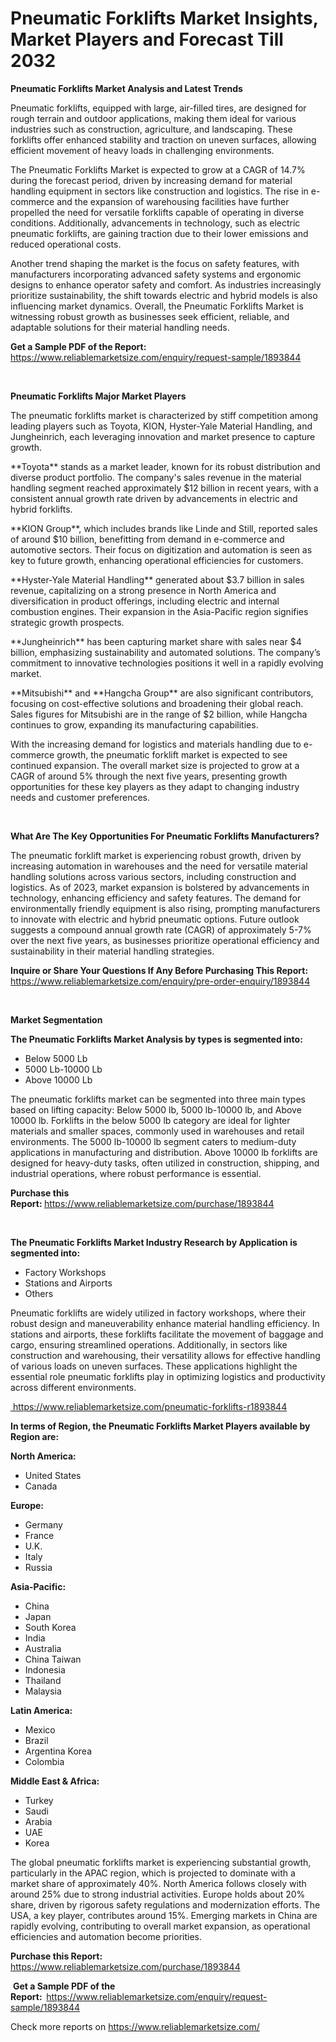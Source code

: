 <p><h1>Pneumatic Forklifts Market Insights, Market Players and Forecast Till 2032</h1></p><p><strong>Pneumatic Forklifts Market Analysis and Latest Trends</strong></p>
<p><p>Pneumatic forklifts, equipped with large, air-filled tires, are designed for rough terrain and outdoor applications, making them ideal for various industries such as construction, agriculture, and landscaping. These forklifts offer enhanced stability and traction on uneven surfaces, allowing efficient movement of heavy loads in challenging environments.</p><p>The Pneumatic Forklifts Market is expected to grow at a CAGR of 14.7% during the forecast period, driven by increasing demand for material handling equipment in sectors like construction and logistics. The rise in e-commerce and the expansion of warehousing facilities have further propelled the need for versatile forklifts capable of operating in diverse conditions. Additionally, advancements in technology, such as electric pneumatic forklifts, are gaining traction due to their lower emissions and reduced operational costs.</p><p>Another trend shaping the market is the focus on safety features, with manufacturers incorporating advanced safety systems and ergonomic designs to enhance operator safety and comfort. As industries increasingly prioritize sustainability, the shift towards electric and hybrid models is also influencing market dynamics. Overall, the Pneumatic Forklifts Market is witnessing robust growth as businesses seek efficient, reliable, and adaptable solutions for their material handling needs.</p></p>
<p><strong>Get a Sample PDF of the Report:&nbsp;</strong> <a href="https://www.reliablemarketsize.com/enquiry/request-sample/1893844?utm_campaign=3555&utm_medium=2&utm_source=Github&utm_content=ia&utm_term=30032025&utm_id=pneumatic-forklifts">https://www.reliablemarketsize.com/enquiry/request-sample/1893844</a></p>
<p>&nbsp;</p>
<p><strong>Pneumatic Forklifts Major Market Players</strong></p>
<p><p>The pneumatic forklifts market is characterized by stiff competition among leading players such as Toyota, KION, Hyster-Yale Material Handling, and Jungheinrich, each leveraging innovation and market presence to capture growth.</p><p>**Toyota** stands as a market leader, known for its robust distribution and diverse product portfolio. The company's sales revenue in the material handling segment reached approximately $12 billion in recent years, with a consistent annual growth rate driven by advancements in electric and hybrid forklifts.</p><p>**KION Group**, which includes brands like Linde and Still, reported sales of around $10 billion, benefitting from demand in e-commerce and automotive sectors. Their focus on digitization and automation is seen as key to future growth, enhancing operational efficiencies for customers.</p><p>**Hyster-Yale Material Handling** generated about $3.7 billion in sales revenue, capitalizing on a strong presence in North America and diversification in product offerings, including electric and internal combustion engines. Their expansion in the Asia-Pacific region signifies strategic growth prospects.</p><p>**Jungheinrich** has been capturing market share with sales near $4 billion, emphasizing sustainability and automated solutions. The company’s commitment to innovative technologies positions it well in a rapidly evolving market.</p><p>**Mitsubishi** and **Hangcha Group** are also significant contributors, focusing on cost-effective solutions and broadening their global reach. Sales figures for Mitsubishi are in the range of $2 billion, while Hangcha continues to grow, expanding its manufacturing capabilities.</p><p>With the increasing demand for logistics and materials handling due to e-commerce growth, the pneumatic forklift market is expected to see continued expansion. The overall market size is projected to grow at a CAGR of around 5% through the next five years, presenting growth opportunities for these key players as they adapt to changing industry needs and customer preferences.</p></p>
<p>&nbsp;</p>
<p><strong>What Are The Key Opportunities For Pneumatic Forklifts Manufacturers?</strong></p>
<p><p>The pneumatic forklift market is experiencing robust growth, driven by increasing automation in warehouses and the need for versatile material handling solutions across various sectors, including construction and logistics. As of 2023, market expansion is bolstered by advancements in technology, enhancing efficiency and safety features. The demand for environmentally friendly equipment is also rising, prompting manufacturers to innovate with electric and hybrid pneumatic options. Future outlook suggests a compound annual growth rate (CAGR) of approximately 5-7% over the next five years, as businesses prioritize operational efficiency and sustainability in their material handling strategies.</p></p>
<p><strong>Inquire or Share Your Questions If Any Before Purchasing This Report:</strong> <a href="https://www.reliablemarketsize.com/enquiry/pre-order-enquiry/1893844?utm_campaign=3555&utm_medium=2&utm_source=Github&utm_content=ia&utm_term=30032025&utm_id=pneumatic-forklifts">https://www.reliablemarketsize.com/enquiry/pre-order-enquiry/1893844</a></p>
<p>&nbsp;</p>
<p><strong>Market Segmentation</strong></p>
<p><strong>The Pneumatic Forklifts Market Analysis by types is segmented into:</strong></p>
<p><ul><li>Below 5000 Lb</li><li>5000 Lb-10000 Lb</li><li>Above 10000 Lb</li></ul></p>
<p><p>The pneumatic forklifts market can be segmented into three main types based on lifting capacity: Below 5000 lb, 5000 lb-10000 lb, and Above 10000 lb. Forklifts in the below 5000 lb category are ideal for lighter materials and smaller spaces, commonly used in warehouses and retail environments. The 5000 lb-10000 lb segment caters to medium-duty applications in manufacturing and distribution. Above 10000 lb forklifts are designed for heavy-duty tasks, often utilized in construction, shipping, and industrial operations, where robust performance is essential.</p></p>
<p><strong>Purchase this Report:&nbsp;</strong><a href="https://www.reliablemarketsize.com/purchase/1893844?utm_campaign=3555&utm_medium=2&utm_source=Github&utm_content=ia&utm_term=30032025&utm_id=pneumatic-forklifts">https://www.reliablemarketsize.com/purchase/1893844</a></p>
<p>&nbsp;</p>
<p><strong>The Pneumatic Forklifts Market Industry Research by Application is segmented into:</strong></p>
<p><ul><li>Factory Workshops</li><li>Stations and Airports</li><li>Others</li></ul></p>
<p><p>Pneumatic forklifts are widely utilized in factory workshops, where their robust design and maneuverability enhance material handling efficiency. In stations and airports, these forklifts facilitate the movement of baggage and cargo, ensuring streamlined operations. Additionally, in sectors like construction and warehousing, their versatility allows for effective handling of various loads on uneven surfaces. These applications highlight the essential role pneumatic forklifts play in optimizing logistics and productivity across different environments.</p></p>
<p><a href="https://www.reliablemarketsize.com/pneumatic-forklifts-r1893844?utm_campaign=3555&utm_medium=2&utm_source=Github&utm_content=ia&utm_term=30032025&utm_id=pneumatic-forklifts">&nbsp;https://www.reliablemarketsize.com/pneumatic-forklifts-r1893844</a></p>
<p><strong>In terms of Region, the Pneumatic Forklifts Market Players available by Region are:</strong></p>
<p>
    <p> <strong> North America: </strong>
        <ul>
            <li>United States</li>
            <li>Canada</li>
        </ul>
        </p> 
    <p> <strong> Europe: </strong>
        <ul>
            <li>Germany</li>
            <li>France</li>
            <li>U.K.</li>
            <li>Italy</li>
            <li>Russia</li>
        </ul>
        </p> 
    <p> <strong> Asia-Pacific: </strong>
        <ul>
            <li>China</li>
            <li>Japan</li>
            <li>South Korea</li>
            <li>India</li>
            <li>Australia</li>
            <li>China Taiwan</li>
            <li>Indonesia</li>
            <li>Thailand</li>
            <li>Malaysia</li>
        </ul>
        </p> 
    <p> <strong> Latin America: </strong>
        <ul>
            <li>Mexico</li>
            <li>Brazil</li>
            <li>Argentina Korea</li>
            <li>Colombia</li>
        </ul>
        </p> 
    <p> <strong> Middle East & Africa: </strong>
        <ul>
            <li>Turkey</li>
            <li>Saudi</li>
            <li>Arabia</li>
            <li>UAE</li>
            <li>Korea</li>
        </ul>
    </p>
    </p>
<p><p>The global pneumatic forklifts market is experiencing substantial growth, particularly in the APAC region, which is projected to dominate with a market share of approximately 40%. North America follows closely with around 25% due to strong industrial activities. Europe holds about 20% share, driven by rigorous safety regulations and modernization efforts. The USA, a key player, contributes around 15%. Emerging markets in China are rapidly evolving, contributing to overall market expansion, as operational efficiencies and automation become priorities.</p></p>
<p><strong>Purchase this Report: </strong><a href="https://www.reliablemarketsize.com/purchase/1893844?utm_campaign=3555&utm_medium=2&utm_source=Github&utm_content=ia&utm_term=30032025&utm_id=pneumatic-forklifts">https://www.reliablemarketsize.com/purchase/1893844</a></p>
<p>&nbsp;<strong>Get a Sample PDF of the Report:&nbsp;&nbsp;</strong><a href="https://www.reliablemarketsize.com/enquiry/request-sample/1893844?utm_campaign=3555&utm_medium=2&utm_source=Github&utm_content=ia&utm_term=30032025&utm_id=pneumatic-forklifts">https://www.reliablemarketsize.com/enquiry/request-sample/1893844</a></p>
<p><strong></strong></p>
<p>Check more reports on <a href="https://www.reliablemarketsize.com/?utm_campaign=3555&utm_medium=2&utm_source=Github&utm_content=ia&utm_term=30032025&utm_id=pneumatic-forklifts">https://www.reliablemarketsize.com/</a></p>